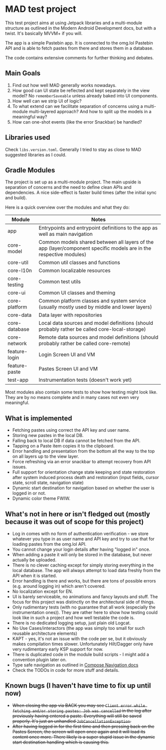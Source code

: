 # MAD test project

This test project aims at using Jetpack libraries and a multi-module structure as outlined in the
Modern Android Development docs, but with a twist. It's basically MVVM+ if you will. 

The app is a simple Pastebin app. It is connected to the omg.lol Pastebin API and is able to fetch
pastes from there and stores them in a database.

The code contains extensive comments for further thinking and debates.

## Main Goals

1. Find out how well MAD generally works nowadays.
2. How good can UI state be reflected and kept separately in the view model? No `rememberSaveable`
unless already baked into UI components.
3. How well can we strip UI of logic?
4. To what extend can we facilitate separation of concerns using a multi-module multi-layered approach? And how to split up the models in a meaningful way?
5. How can one-shot events (like the error Snackbar) be handled?

## Libraries used

Check `libs.version.toml`. Generally I tried to stay as close to MAD suggested libraries as I could.

## Gradle Modules

The project is set up as a multi-module project. The main upside is separation of concerns and the
need to define clean APIs and dependencies. A nice side-effect is faster build times (after the
initial sync and build).

Here is a quick overview over the modules and what they do:

| Module        | Notes                                                                                                              |
|---------------|--------------------------------------------------------------------------------------------------------------------|
| app           | Entrypoints and entrypoint definitions to the app as well as main navigation                                       |
| core-model    | Common models shared between all layers of the app (layer/component specific models are in the respective modules) |
| core-util     | Common util classes and functions                                                                                  |
| core-l10n     | Common localizable resources                                                                                       |
| core-testing  | Common test utils                                                                                                  |
| core-ui       | Common UI classes and theming                                                                                      |
| core-platform | Common platform classes and system service (usually mostly used by middle and lower layers)                        |
| core-data     | Data layer with repositories                                                                                       |
| core-database | Local data sources and model definitions (should probably rather be called core-local-storage)                     |
| core-network  | Remote data sources and model definitions (should probably rather be called core-remote)                           |
| feature-login | Login Screen UI and VM                                                                                             |
| feature-paste | Pastes Screen UI and VM                                                                                            |
| test-app      | Instrumentation tests (doesn't work yet)                                                                           |

Most modules also contain some tests to show how testing might look like. They are by no means complete
and in many cases not even very meaningful. 

## What is implemented

- Fetching pastes using correct the API key and user name.
- Storing new pastes in the local DB.
- Falling back to local DB if data cannot be fetched from the API.
- Tapping on a Paste item copies it to the clipboard.
- Error handling and presentation from the bottom all the way to the top on all layers up to the view layer.
- Force refreshing via an error snackbar to attempt recovery from API issues.
- Full support for orientation change state keeping and state restoration after system induced process 
death and restoration (input fields, cursor state, scroll state, navigation state)
- Dynamic start destination for navigation based on whether the user is logged in or not.
- Dynamic color theme FWIW.

## What's not in here or isn't fledged out (mostly because it was out of scope for this project)

- Log in comes with no form of authentication verification - we store whatever you type in as user
name and API key and try to use that for loading pastes from the omg.lol API.
- You cannot change your login details after having "logged in" once.
- When adding a paste it will only be stored in the database, but never actually be uploaded.
- There is no clever caching except for simply storing everything in the local database. The app will
always attempt to load data freshly from the API when it is started.
- Error handling is there and works, but there are tons of possible errors (e.g. around logging in)
which aren't covered.
- No localization except for EN.
- UI is barely serviceable, no animations and fancy layouts and stuff. The focus for this project was
distinctly on the architectural side of things.
- Only rudimentary tests (with no guarantee that all work (especially the instrumentation ones)).
They are rather here to show how testing could look like in such a project and how well testable the
code is.
- There is no dedicated logging setup, just plain old Logcat.
- No Use Cases/interactors (the app was simply too small for such reusable architecture elements)
- KAPT - yes, it's not an issue with the code per se, but it obviously makes compilation times slower.
Unfortunately Hilt/Dagger only have very rudimentary early KSP support for now.
- There is duplicated code in the module build scripts - I might add a convention plugin later on.
- Type safe navigation as outlined in [Compose Navigation docs](https://developer.android.com/guide/navigation/design/type-safety)
- Check the TODOs in code for more stuff and details.

## Known bugs (I haven't have time to fix up until now)

- ~~When closing the app via BACK you may see `Client error while fetching and/or storing pastes: Job was cancelled` in the log
after previously having entered a paste. Everything will still be saved properly. It's just an
unhandled `JobCancellationException`.~~
- ~~After having logged in for the first time and then pressing back on the Pastes Screen, the screen
will open once again and it will load its content once more. There likely is a super stupid issue
in the dynamic start destination handling which is causing this.~~

